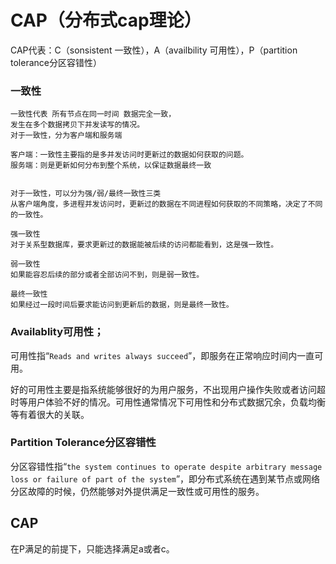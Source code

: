 # CAP（分布式cap理论）

CAP代表：C（sonsistent 一致性），A（availbility 可用性），P（partition tolerance分区容错性）

### 一致性

```text
一致性代表 所有节点在同一时间 数据完全一致，
发生在多个数据拷贝下并发读写的情况。
对于一致性，分为客户端和服务端

客户端：一致性主要指的是多并发访问时更新过的数据如何获取的问题。
服务端：则是更新如何分布到整个系统，以保证数据最终一致


对于一致性，可以分为强/弱/最终一致性三类
从客户端角度，多进程并发访问时，更新过的数据在不同进程如何获取的不同策略，决定了不同的一致性。

强一致性
对于关系型数据库，要求更新过的数据能被后续的访问都能看到，这是强一致性。

弱一致性
如果能容忍后续的部分或者全部访问不到，则是弱一致性。

最终一致性
如果经过一段时间后要求能访问到更新后的数据，则是最终一致性。
```



### Availablity可用性；

可用性指“`Reads and writes always succeed`”，即服务在正常响应时间内一直可用。

好的可用性主要是指系统能够很好的为用户服务，不出现用户操作失败或者访问超时等用户体验不好的情况。可用性通常情况下可用性和分布式数据冗余，负载均衡等有着很大的关联。



### **Partition Tolerance分区容错性**

分区容错性指“`the system continues to operate despite arbitrary message loss or failure of part of the system`”，即分布式系统在遇到某节点或网络分区故障的时候，仍然能够对外提供满足一致性或可用性的服务。



## CAP 

在P满足的前提下，只能选择满足a或者c。


